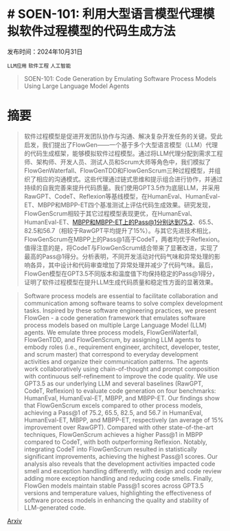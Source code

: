 # # SOEN-101: 利用大型语言模型代理模拟软件过程模型的代码生成方法

发布时间：2024年10月31日

`LLM应用` `软件工程` `人工智能`

> SOEN-101: Code Generation by Emulating Software Process Models Using Large Language Model Agents

# 摘要

> 软件过程模型是促进开发团队协作与沟通、解决复杂开发任务的关键。受此启发，我们提出了FlowGen——一个基于多个大型语言模型（LLM）代理的代码生成框架，能够模拟软件过程模型。通过将LLM代理分配到需求工程师、架构师、开发人员、测试人员和Scrum大师等角色中，我们模拟了FlowGenWaterfall、FlowGenTDD和FlowGenScrum三种过程模型，并组织了相应的沟通模式。这些代理通过链式思维和提示组合进行协作，并通过持续的自我完善来提升代码质量。我们使用GPT3.5作为底层LLM，并采用RawGPT、CodeT、Reflexion等基线模型，在HumanEval、HumanEval-ET、MBPP和MBPP-ET四个基准测试上评估代码生成效果。研究发现，FlowGenScrum相较于其它过程模型表现更优，在HumanEval、HumanEval-ET、MBPP和MBPP-ET上的Pass@1分别达到75.2、65.5、82.5和56.7（相较于RawGPT平均提升了15%）。与其它先进技术相比，FlowGenScrum在MBPP上的Pass@1高于CodeT，两者均优于Reflexion。值得注意的是，将CodeT与FlowGenScrum结合带来了显著改进，实现了最高的Pass@1得分。分析表明，不同开发活动对代码气味和异常处理的影响各异，其中设计和代码审查增加了异常处理并减少了代码气味。最后，FlowGen模型在GPT3.5不同版本和温度值下均保持稳定的Pass@1得分，证明了软件过程模型在提升LLM生成代码质量和稳定性方面的显著效果。

> Software process models are essential to facilitate collaboration and communication among software teams to solve complex development tasks. Inspired by these software engineering practices, we present FlowGen - a code generation framework that emulates software process models based on multiple Large Language Model (LLM) agents. We emulate three process models, FlowGenWaterfall, FlowGenTDD, and FlowGenScrum, by assigning LLM agents to embody roles (i.e., requirement engineer, architect, developer, tester, and scrum master) that correspond to everyday development activities and organize their communication patterns. The agents work collaboratively using chain-of-thought and prompt composition with continuous self-refinement to improve the code quality. We use GPT3.5 as our underlying LLM and several baselines (RawGPT, CodeT, Reflexion) to evaluate code generation on four benchmarks: HumanEval, HumanEval-ET, MBPP, and MBPP-ET. Our findings show that FlowGenScrum excels compared to other process models, achieving a Pass@1 of 75.2, 65.5, 82.5, and 56.7 in HumanEval, HumanEval-ET, MBPP, and MBPP-ET, respectively (an average of 15% improvement over RawGPT). Compared with other state-of-the-art techniques, FlowGenScrum achieves a higher Pass@1 in MBPP compared to CodeT, with both outperforming Reflexion. Notably, integrating CodeT into FlowGenScrum resulted in statistically significant improvements, achieving the highest Pass@1 scores. Our analysis also reveals that the development activities impacted code smell and exception handling differently, with design and code review adding more exception handling and reducing code smells. Finally, FlowGen models maintain stable Pass@1 scores across GPT3.5 versions and temperature values, highlighting the effectiveness of software process models in enhancing the quality and stability of LLM-generated code.

[Arxiv](https://arxiv.org/abs/2403.15852)